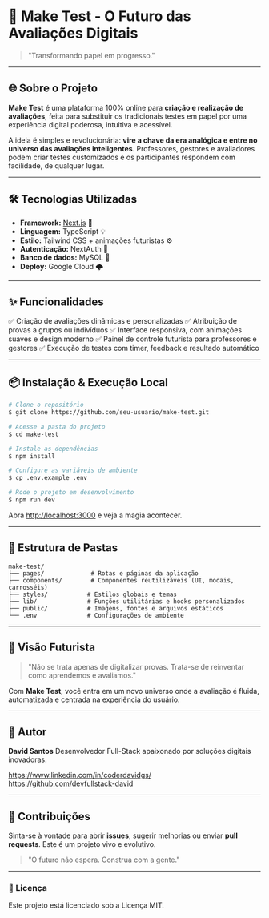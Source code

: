 # 🚀 Make Test - O Futuro das Avaliações Digitais

> "Transformando papel em progresso."

---

## 🌐 Sobre o Projeto

**Make Test** é uma plataforma 100% online para **criação e realização de avaliações**, feita para substituir os tradicionais testes em papel por uma experiência digital poderosa, intuitiva e acessível.

A ideia é simples e revolucionária: **vire a chave da era analógica e entre no universo das avaliações inteligentes**. Professores, gestores e avaliadores podem criar testes customizados e os participantes respondem com facilidade, de qualquer lugar.

---

## 🛠️ Tecnologias Utilizadas

* **Framework:** [Next.js](https://nextjs.org/) 🚀
* **Linguagem:** TypeScript 💡
* **Estilo:** Tailwind CSS + animações futuristas ⚙️
* **Autenticação:** NextAuth  🔐
* **Banco de dados:** MySQL 🧬
* **Deploy:** Google Cloud 🌩️

---

## ✨ Funcionalidades

✅ Criação de avaliações dinâmicas e personalizadas
✅ Atribuição de provas a grupos ou indivíduos
✅ Interface responsiva, com animações suaves e design moderno
✅ Painel de controle futurista para professores e gestores
✅ Execução de testes com timer, feedback e resultado automático

---

## 📦 Instalação & Execução Local

```bash
# Clone o repositório
$ git clone https://github.com/seu-usuario/make-test.git

# Acesse a pasta do projeto
$ cd make-test

# Instale as dependências
$ npm install

# Configure as variáveis de ambiente
$ cp .env.example .env

# Rode o projeto em desenvolvimento
$ npm run dev
```

Abra [http://localhost:3000](http://localhost:3000) e veja a magia acontecer.

---

## 📁 Estrutura de Pastas

```
make-test/
├── pages/             # Rotas e páginas da aplicação
├── components/        # Componentes reutilizáveis (UI, modais, carrosséis)
├── styles/           # Estilos globais e temas
├── lib/              # Funções utilitárias e hooks personalizados
├── public/           # Imagens, fontes e arquivos estáticos
└── .env              # Configurações de ambiente
```

---

## 🧠 Visão Futurista

> "Não se trata apenas de digitalizar provas. Trata-se de reinventar como aprendemos e avaliamos."

Com **Make Test**, você entra em um novo universo onde a avaliação é fluida, automatizada e centrada na experiência do usuário.

---

## 👤 Autor

**David Santos**
Desenvolvedor Full-Stack apaixonado por soluções digitais inovadoras.

https://www.linkedin.com/in/coderdavidgs/
<br />
https://github.com/devfullstack-david

---

## 🤝 Contribuições

Sinta-se à vontade para abrir **issues**, sugerir melhorias ou enviar **pull requests**. Este é um projeto vivo e evolutivo.

> "O futuro não espera. Construa com a gente."

---

### 📜 Licença

Este projeto está licenciado sob a Licença MIT.
